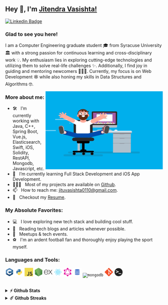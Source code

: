 ## Hey 👋, I'm [Jitendra Vasishta!](https://github.com/Jitu0110/)

[![Linkedin Badge](https://img.shields.io/badge/-LinkedIn-0e76a8?style=flat-square&logo=Linkedin&logoColor=white)](https://www.linkedin.com/in/jitendra-vasishta-191759117/)


### Glad to see you here!

I am a Computer Engineering graduate student 🎓 from Syracuse University 🏛️ with a strong passion for continuous learning and cross-disciplinary work 💡. My enthusiasm lies in exploring cutting-edge technologies and utilizing them to solve real-life challenges ✨. Additionally, I find joy in guiding and mentoring newcomers 👨🏻‍💻. Currently, my focus is on Web Development 🕸️ while also honing my skills in Data Structures and Algorithms 🤓.


<img align="right" height="250" width="375" alt="" src="https://github.com/Jitu0110/Jitu0110/blob/main/coder.gif" />

### More about me:

- 🛠 &nbsp; I’m currently working with Java, C++, Spring Boot, Vue.js, <br /> Elasticsearch, Swift, iOS, Solidity, RestAPI, Mongodb, Javascript, etc.
- 🚀 &nbsp; I’m currently learning Full Stack Development and iOS App Development.
- 👨🏻‍💻 &nbsp; Most of my projects are available on [Github](https://github.com/Jitu0110).
- 📫 &nbsp; How to reach me: jituvasishta0110@gmail.com.
- 📝 &nbsp; Checkout my [Resume](https://github.com/Jitu0110/Jitu0110/blob/main/resume.pdf).

### My Absolute Favorites:

- 💻 &nbsp; I love exploring new tech stack and building cool stuff.
- 📰 &nbsp; Reading tech blogs and articles whenever possible.
- 🍕 &nbsp; Meetups & tech events.
- ⚽️ &nbsp; I'm an ardent football fan and thoroughly enjoy playing the sport myself.

### Languages and Tools:

<code><img height="27" src="https://raw.githubusercontent.com/github/explore/80688e429a7d4ef2fca1e82350fe8e3517d3494d/topics/cpp/cpp.png" alt="cpp"></code>
<code><img height="27" src="https://raw.githubusercontent.com/github/explore/80688e429a7d4ef2fca1e82350fe8e3517d3494d/topics/python/python.png" alt="python"></code>
<code><img height="27" src="https://raw.githubusercontent.com/github/explore/80688e429a7d4ef2fca1e82350fe8e3517d3494d/topics/javascript/javascript.png" alt="javascript"></code>
<code><img height="27" src="https://raw.githubusercontent.com/github/explore/80688e429a7d4ef2fca1e82350fe8e3517d3494d/topics/nodejs/nodejs.png" alt="nodejs"></code>
<code><img height="27" src="https://raw.githubusercontent.com/devicons/devicon/master/icons/express/express-original.svg" alt="expressjs"></code>
<code><img height="27" src="https://raw.githubusercontent.com/github/explore/80688e429a7d4ef2fca1e82350fe8e3517d3494d/topics/react/react.png" alt="react"></code>
<code><img height="27" src="https://raw.githubusercontent.com/github/explore/80688e429a7d4ef2fca1e82350fe8e3517d3494d/topics/graphql/graphql.png" alt="graphql"></code>
<code><img height="27" src="https://raw.githubusercontent.com/github/explore/80688e429a7d4ef2fca1e82350fe8e3517d3494d/topics/sql/sql.png" alt="sql"></code>
<code><img height="27" src="https://encrypted-tbn0.gstatic.com/images?q=tbn%3AANd9GcSTTzPAw-55ssm1Im594xYZ9eRQu2JylrkYLg&usqp=CAU" alt="mongodb"></code>
<code><img height="27" src="https://raw.githubusercontent.com/devicons/devicon/master/icons/git/git-original.svg" alt="git"></code>
<code><img height="27" src="https://raw.githubusercontent.com/github/explore/80688e429a7d4ef2fca1e82350fe8e3517d3494d/topics/terminal/terminal.png" alt="terminal"></code>

<!--
<code><img height="25" src="https://raw.githubusercontent.com/github/explore/80688e429a7d4ef2fca1e82350fe8e3517d3494d/topics/sass/sass.png" alt="sass"></code>
-->

<br />

<details>	
  <summary><b>⚡ Github Stats</b></summary>

  <br />
  <img height="180em" src="https://github-readme-stats.vercel.app/api?username=Jitu0110&show_icons=true&hide_border=true&&count_private=true&include_all_commits=true" />
  <img height="180em" src="https://github-readme-stats.vercel.app/api/top-langs/?username=Jitu0110&exclude_repo=KNN-Image-Classification&show_icons=true&hide_border=true&layout=compact&langs_count=8"/>
</details>

<details>	
  <summary><b>☄️ Github Streaks</b></summary>

  <br />
  <img height="180em" src="https://github-readme-streak-stats.herokuapp.com/?user=Jitu0110&hide_border=true" />
</details>
 


#
